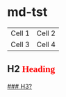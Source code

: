 # md-tst
<style>
.tst {
	font-family: serif;
	color: red;
}
</style>
<table>
<tr>
<td>Cell 1</td>
<td>Cell 2</td>
</tr>
<tr>
<td>Cell 3</td>
<td>Cell 4</td>
</tr>
</table>

## H2 <span class='tst'>Heading</span>

<a href='#h2'>### H3?</a>
<script>
alert('hi')
</script>
